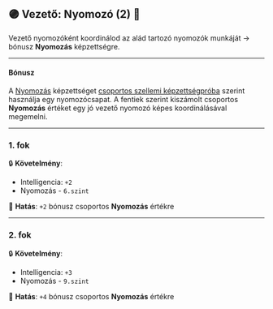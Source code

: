 ## 🟣 Vezető: Nyomozó (2) 🔁

Vezető nyomozóként koordinálod az alád tartozó nyomozók munkáját → bónusz **Nyomozás** képzettségre.

---
#### Bónusz

A  [Nyomozás](../kepzettsegek.primer.altalanos/nyomozas.md) képzettséget [csoportos szellemi képzettségpróba](../037_csoportos_kepzettsegproba.md#%EF%B8%8F-2-csoportos-szellemi-k%C3%A9pzetts%C3%A9gpr%C3%B3ba) szerint használja egy nyomozócsapat. A fentiek szerint kiszámolt csoportos **Nyomozás** értéket egy jó vezető nyomozó képes koordinálásával megemelni.

---
### 1. fok

🔒 **Követelmény**:
- Intelligencia: `+2`
- Nyomozás - `6.szint`

🌟 **Hatás**: `+2` bónusz csoportos **Nyomozás** értékre

---
### 2. fok

🔒 **Követelmény**:
- Intelligencia: `+3`
- Nyomozás - `9.szint`

🌟 **Hatás**: `+4` bónusz csoportos **Nyomozás** értékre

<br />
